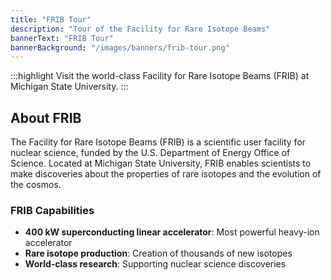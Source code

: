 ```yaml
---
title: "FRIB Tour"
description: "Tour of the Facility for Rare Isotope Beams"
bannerText: "FRIB Tour"
bannerBackground: "/images/banners/frib-tour.png"
---
```


:::highlight
Visit the world-class Facility for Rare Isotope Beams (FRIB) at Michigan State University.
:::

## About FRIB

The Facility for Rare Isotope Beams (FRIB) is a scientific user facility for nuclear science, funded by the U.S. Department of Energy Office of Science. Located at Michigan State University, FRIB enables scientists to make discoveries about the properties of rare isotopes and the evolution of the cosmos.

### FRIB Capabilities

- **400 kW superconducting linear accelerator**: Most powerful heavy-ion accelerator
- **Rare isotope production**: Creation of thousands of new isotopes
- **World-class research**: Supporting nuclear science discoveries



